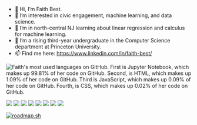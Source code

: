 - 👋 Hi, I’m Faith Best.
- 👀 I’m interested in civic engagement, machine learning, and data science.
- 🌱 I’m in north-central NJ learning about linear regression and calculus for machine learning.
- 💞️ I’m a rising third-year undergraduate in the Computer Science department at Princeton University.
- 📫 Find me here: https://www.linkedin.com/in/faith-best/

<img align="center" src="https://github-readme-stats.vercel.app/api/top-langs/?username=ibringfaith&theme=shades-of-purple" alt="Faith's most used languages on GitHub. First is Jupyter Notebook, which makes up 99.81% of her code on GitHub. Second, is HTML, which makes up 1.09% of her code on GitHub. Third is JavaScript, which makes up 0.09% of her code on GitHub. Fourth, is CSS, which makes up 0.02% of her code on GitHub."/>

![](https://img.shields.io/badge/OS-Linux-informational?style=flat&logo=linux&logoColor=white&color=FFD464)
![](https://img.shields.io/badge/OS-Mac-informational?style=flat&logo=apple&logoColor=white&color=FFD464)
![](https://img.shields.io/badge/OS-Windows-informational?style=flat&logo=windows&logoColor=white&color=FFD464)
![](https://img.shields.io/badge/Shell-Bash-informational?style=flat&logo=gnu-bash&logoColor=white&color=FFD464)
![](https://img.shields.io/badge/Code-Python-informational?style=flat&logo=python&logoColor=white&color=FFD464)
![](https://img.shields.io/badge/Code-JavaScript-informational?style=flat&logo=javascript&logoColor=white&color=FFD464)
![](https://img.shields.io/badge/Code-HTML-informational?style=flat&logo=html5&logoColor=white&color=FFD464)
![](https://img.shields.io/badge/Code-CSS-informational?style=flat&logo=css3&logoColor=white&color=FFD464)

[![roadmap.sh](https://roadmap.sh/card/tall/66e257dc12af4935a0acc605?variant=dark)](https://roadmap.sh)

<!---
ibringfaith/ibringfaith is a ✨ special ✨ repository because its `README.md` (this file) appears on your GitHub profile.
You can click the Preview link to take a look at your changes.
--->
